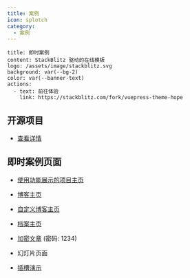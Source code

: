 ```yaml
---
title: 案例
icon: splotch
category:
  - 案例
---
```


```component VPBanner
title: 即时案例
content: StackBlitz 驱动的在线模板
logo: /assets/image/stackblitz.svg
background: var(--bg-2)
color: var(--banner-text)
actions:
  - text: 前往体验
    link: https://stackblitz.com/fork/vuepress-theme-hope
```

## 开源项目

- [查看详情](./projects.md)

## 即时案例页面

- [使用功能展示的项目主页](./project-home.md)

- [博客主页](./blog-home.md)

- [自定义博客主页](./custom-blog-home.md)

- [档案主页](./portfolio-home.md)

- [加密文章](./encrypt.md) (密码: 1234)

- <ProjectLink name="md-enhance" path="/zh/guide/content/revealjs/demo.html">幻灯片页面</ProjectLink>

- [插槽演示](./slot.md)
